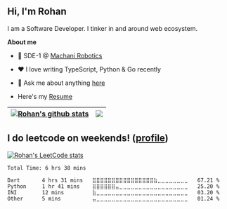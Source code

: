 ## Hi, I'm Rohan

I am a Software Developer. I tinker in and around web ecosystem. 


**About me**

- 💼 SDE-1 @ [Machani Robotics](https://machanirobotics.com/)

- ❤️ I love writing TypeScript, Python & Go recently

- 💬 Ask me about anything [here](https://github.com/rohansh-tty/rohansh-tty/issues)

- Here's my [Resume](https://drive.google.com/file/d/1LiRg6bZB-GKILxqg55lSCE_mAHfNHGWf/view?usp=sharing)

| <a href="https://github.com/anuraghazra/github-readme-stats"><img align="center" src="https://github-readme-stats.vercel.app/api?username=rohansh-tty&show_icons=true&include_all_commits=true&hide_border=true" alt="Rohan's github stats" /></a> | <a href="https://github.com/rohansh-tty/github-readme-stats"><img align="center" src="https://github-readme-stats.vercel.app/api/top-langs/?username=rohansh-tty&hide=Jupyter%20Notebook,R,Dockerfile&layout=compact&hide_border=true" /></a> | 
| ------------- | ------------- |


## I do leetcode on weekends! ([profile](https://leetcode.com/Rohan641))
[![Rohan's LeetCode stats](https://leetcode-stats-six.vercel.app/api?username=Rohan641)](https://github.com/KnlnKS/leetcode-stats)
<!--START_SECTION:waka-->

```text
Total Time: 6 hrs 38 mins

Dart       4 hrs 31 mins   ⣿⣿⣿⣿⣿⣿⣿⣿⣿⣿⣿⣿⣿⣿⣿⣿⣷⣀⣀⣀⣀⣀⣀⣀⣀   67.21 %
Python     1 hr 41 mins    ⣿⣿⣿⣿⣿⣿⣤⣀⣀⣀⣀⣀⣀⣀⣀⣀⣀⣀⣀⣀⣀⣀⣀⣀⣀   25.20 %
INI        12 mins         ⣷⣀⣀⣀⣀⣀⣀⣀⣀⣀⣀⣀⣀⣀⣀⣀⣀⣀⣀⣀⣀⣀⣀⣀⣀   03.20 %
Other      5 mins          ⣤⣀⣀⣀⣀⣀⣀⣀⣀⣀⣀⣀⣀⣀⣀⣀⣀⣀⣀⣀⣀⣀⣀⣀⣀   01.24 %
```

<!--END_SECTION:waka-->
